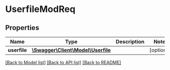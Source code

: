 # UserfileModReq

## Properties
Name | Type | Description | Notes
------------ | ------------- | ------------- | -------------
**userfile** | [**\Swagger\Client\Model\Userfile**](Userfile.md) |  | [optional] 

[[Back to Model list]](../README.md#documentation-for-models) [[Back to API list]](../README.md#documentation-for-api-endpoints) [[Back to README]](../README.md)


